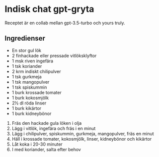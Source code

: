 # Indisk chat gpt-gryta

Receptet är en collab mellan gpt-3.5-turbo och yours truly.

## Ingredienser

- En stor gul lök
- 2 finhackade eller pressade vitlöksklyftor
- 1 msk riven ingefära
- 1 tsk koriander
- 2 krm indiskt chilipulver
- 1 tsk gurkmeja
- 1 tsk mangopulver
- 1 tsk spiskummin
- 1 burk krossade tomater
- 1 burk kokosmjölk
- 2½ dl röda linser
- 1 burk kikärtor
- 1 burk kidneybönor

1. Fräs den hackade gula löken i olja
2. Lägg i vitlök, ingefära och fräs i en minut
3. Lägg i chilipulver, spiskummin, gurkmeja, mangopulver, fräs en minut
4. Häll i krossade tomater, kokosmjölk, linser, kidneybönor och kikärtor
5. Låt koka i 20-30 minuter
6. I med koriander, salta efter behov
